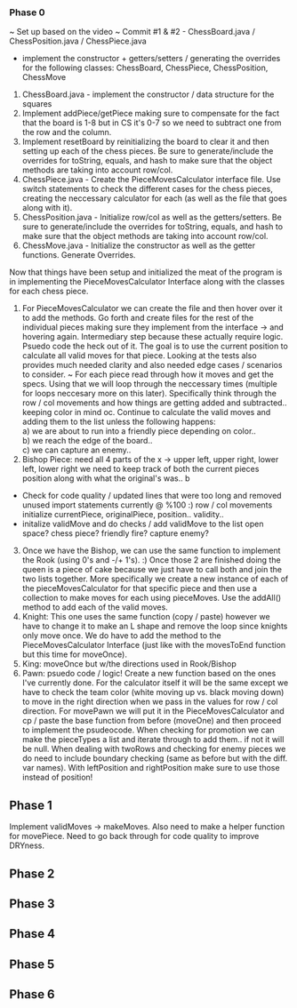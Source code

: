 ### Phase 0 
~ Set up based on the video ~
Commit #1 & #2 - ChessBoard.java / ChessPosition.java / ChessPiece.java
- implement the constructor + getters/setters / generating the overrides for the following classes: 
ChessBoard, ChessPiece, ChessPosition, ChessMove
1) ChessBoard.java - implement the constructor / data structure for the squares
2) Implement addPiece/getPiece making sure to compensate for the fact that the board is 1-8 but in 
CS it's 0-7 so we need to subtract one from the row and the column.
3) Implement resetBoard by reinitializing the board to clear it and then setting up each of the chess
pieces. Be sure to generate/include the overrides for toString, equals, and hash to make sure that the 
object methods are taking into account row/col.
4) ChessPiece.java - Create the PieceMovesCalculator interface file. Use switch statements to check the
different cases for the chess pieces, creating the neccessary calculator for each (as well as the
file that goes along with it). 
5) ChessPosition.java - Initialize row/col as well as the getters/setters. Be sure to generate/include the 
overrides for toString, equals, and hash to make sure that the object methods are taking into account row/col.
6) ChessMove.java - Initialize the constructor as well as the getter functions. Generate Overrides.

Now that things have been setup and initialized the meat of the program is in implementing the PieceMovesCalculator 
Interface along with the classes for each chess piece.

1) For PieceMovesCalculator we can create the file and then hover over it to add the methods. Go forth and create files
for the rest of the individual pieces making sure they implement from the interface -> and hovering again.
Intermediary step because these actually require logic. Psuedo code the heck out of it. The goal is to use the current 
position to calculate all valid moves for that piece. Looking at the tests also provides much needed clarity and also
needed edge cases / scenarios to consider. 
~ For each piece read through how it moves and get the specs. Using that we will loop through the neccessary times
(multiple for loops neccesary more on this later). Specifically think through the row / col movements and how things
are getting added and subtracted.. keeping color in mind oc. Continue to calculate the valid moves and adding them to 
the list unless the following happens:\
   a) we are about to run into a friendly piece depending on color..\
   b) we reach the edge of the board..\
   c) we can capture an enemy..
2) Bishop Piece: need all 4 parts of the x -> upper left, upper right, lower left, lower right
we need to keep track of both the current pieces position along with what the original's was.. b
* Check for code quality / updated lines that were too long and removed unused import statements currently @ %100 :)
row / col movements
initialize currentPiece, originalPiece, position..
validity..
* initalize validMove and do checks / add validMove to the list
open space? 
chess piece? 
friendly fire? 
capture enemy? 
3) Once we have the Bishop, we can use the same function to implement the Rook (using 0's and -/+ 1's). :) Once those 
2 are finished doing the queen is a piece of cake because we just have to call both and join the two lists together. 
More specifically we create a new instance of each of the pieceMovesCalculator for that specific piece and then use 
a collection to make moves for each using pieceMoves. Use the addAll() method to add each of the valid moves.
4) Knight: This one uses the same function (copy / paste) however we have to change it to make an L shape and remove the
loop since knights only move once. We do have to add the method to the PieceMovesCalculator Interface (just like with
the movesToEnd function but this time for moveOnce).
5) King: moveOnce but w/the directions used in Rook/Bishop
6) Pawn: psuedo code / logic! Create a new function based on the ones I've currently done. For the calculator itself 
it will be the same except we have to check the team color (white moving up vs. black moving down) to move in the right 
direction when we pass in the values for row / col direction. For movePawn we will put it in the PieceMovesCalculator
and cp / paste the base function from before (moveOne) and then proceed to implement the psudeocode. When checking for 
promotion we can make the pieceTypes a list and iterate through to add them.. if not it will be null. When dealing with
twoRows and checking for enemy pieces we do need to include boundary checking (same as before but with the diff. var 
names). With leftPosition and rightPosition make sure to use those instead of position!

## Phase 1
Implement validMoves -> makeMoves. Also need to make a helper function for movePiece. Need to go back through for code quality to improve DRYness. 

## Phase 2

## Phase 3

## Phase 4

## Phase 5

## Phase 6